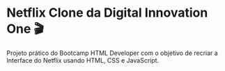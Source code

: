 # Netflix Clone da Digital Innovation One :clapper: #
Projeto prático do Bootcamp HTML Developer com o objetivo de recriar a Interface do Netflix usando HTML, CSS e JavaScript.
